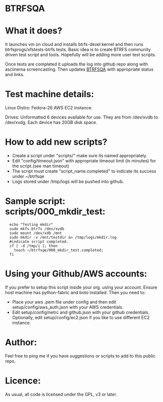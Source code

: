 BTRFSQA 
=======    
What it does?
============
It launches vm on cloud and installs btrfs-devel kernel and then runs btrfsprogs/xfstests-btrfs tests. Basic idea is to create BTRFS community driven test script and tools. Hopefully will be adding more user test scripts.

Once tests are completed it uploads the log into github repo along with asciinema screencasting. Then updates [BTRFSQA][1]  with appropriate status and links.

[1]: http://lakshmipathi.github.io/btrfsqa/ 

Test machine details:
================
Linux Distro: Fedora-26 AWS EC2 instance.

Drives: Unformatted 6 devices available for use. They are from /dev/xvdb to /dev/xvdg. Each device has 20GB disk space.

How to add new scripts?
=======================
- Create a script under "scripts/" make sure its named appropriately.
- Edit "config/timeout.json" with appropriate timeout limit (in minutes) 
  for the script.(see man timeout)
- The script must create "script_name.completed" to indicate its success 
  under ~/btrfsqe
- Logs stored under /tmp/logs will be pushed into github.

Sample script: scripts/000_mkdir_test:
=============
```
  echo "Testing mkdir"
  sudo mkfs.btrfs /dev/xvdb
  sudo mount /dev/xdb /mnt
  sudo mkdir -v /mnt/testdir &> /tmp/logs/mkdir.log
  #indicate script completed.
  if [ -d /tmp/i ]; then 
  	touch ~/btrfsqe/000_mkdir_test.completed; 
  fi
  ```

Using your Github/AWS accounts:
==============================
If you prefer to setup this script inside your org. using your account. 
Ensure host machine has python-fabric and boto installed. Then you need to:

 - Place your aws .pem file under config and then edit setup/config/aws_auth.json 
    with your AWS credentials.
 - Edit setup/config/netrc and github.json with your github credentials.
  Optionally, edit setup/config/ec2.json if you like to use different EC2 instance.
 

Author:
======
Feel free to ping me if you have suggestions or scripts to add to this public repo. 

Licence:
=======
As usual, all code is licensed under the GPL, v3 or later. 
